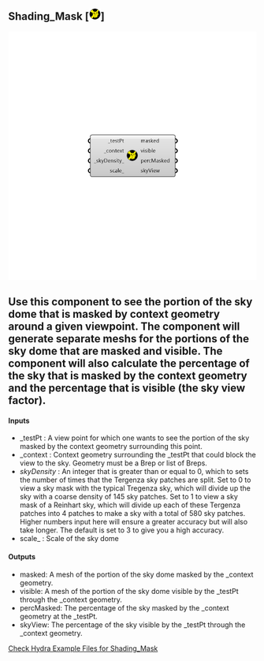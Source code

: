 ## Shading_Mask [![IMAGE](images/icons/Shading_Mask.png)]

![IMAGE](images/components/Shading_Mask.png)

Use this component to see the portion of the sky dome that is masked by context geometry around a given viewpoint.
 The component will generate separate meshs for the portions of the sky dome that are masked and visible.
 The component will also calculate the percentage of the sky that is masked by the context geometry and the percentage that is visible (the sky view factor).
 -
 

#### Inputs
* _testPt <Required>: A view point for which one wants to see the portion of the sky masked by the context geometry surrounding this point.
* _context <Required>: Context geometry surrounding the _testPt that could block the view to the sky.  Geometry must be a Brep or list of Breps.
* _skyDensity_ <Default>: An integer that is greater than or equal to 0, which to sets the number of times that the Tergenza sky patches are split.  Set to 0 to view a sky mask with the typical Tregenza sky, which will divide up the sky with a coarse density of 145 sky patches.  Set to 1 to view a sky mask of a Reinhart sky, which will divide up each of these Tergenza patches into 4 patches to make a sky with a total of 580 sky patches. Higher numbers input here will ensure a greater accuracy but will also take longer. The default is set to 3 to give you a high accuracy.
* scale_ <Optional>: Scale of the sky dome

#### Outputs
* masked: A mesh of the portion of the sky dome masked by the _context geometry.
* visible: A mesh of the portion of the sky dome visible by the _testPt through the _context geometry.
* percMasked: The percentage of the sky masked by the _context geometry at the _testPt.
* skyView: The percentage of the sky visible by the _testPt through the _context geometry.


[Check Hydra Example Files for Shading_Mask](https://hydrashare.github.io/hydra/index.html?keywords=Shading_Mask)